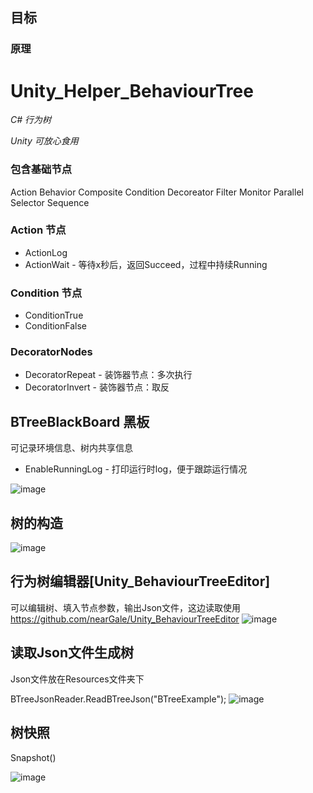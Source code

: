 ## 目标


### 原理

# Unity_Helper_BehaviourTree

*C# 行为树*

*Unity 可放心食用*

### 包含基础节点
Action
Behavior
Composite
Condition
Decoreator
Filter
Monitor
Parallel
Selector
Sequence

### Action 节点
* ActionLog
* ActionWait - 等待x秒后，返回Succeed，过程中持续Running

### Condition 节点
* ConditionTrue
* ConditionFalse

### DecoratorNodes
* DecoratorRepeat - 装饰器节点：多次执行
* DecoratorInvert - 装饰器节点：取反

## BTreeBlackBoard 黑板
可记录环境信息、树内共享信息
* EnableRunningLog - 打印运行时log，便于跟踪运行情况

![image](https://github.com/nearGale/Unity_BehaviourTree/assets/48747051/e3321179-25fd-4dbb-8809-22f711752e77)

## 树的构造
![image](https://github.com/nearGale/Unity_BehaviourTree/assets/48747051/be31a8cf-ea03-4bc9-863c-7c58c0e75aaa)

## 行为树编辑器[Unity_BehaviourTreeEditor]
可以编辑树、填入节点参数，输出Json文件，这边读取使用
https://github.com/nearGale/Unity_BehaviourTreeEditor
![image](https://github.com/nearGale/Unity_BehaviourTree/assets/48747051/97165422-19d4-4276-bae2-0bb86c9373df)


## 读取Json文件生成树
Json文件放在Resources文件夹下

BTreeJsonReader.ReadBTreeJson("BTreeExample");
![image](https://github.com/nearGale/Unity_BehaviourTree/assets/48747051/0d9d93b3-0bd1-42dc-be88-9f250262e7ca)

## 树快照
Snapshot()

![image](https://github.com/nearGale/Unity_BehaviourTree/assets/48747051/310bfef7-98a7-471e-8026-7dbbe8dda6cf)
